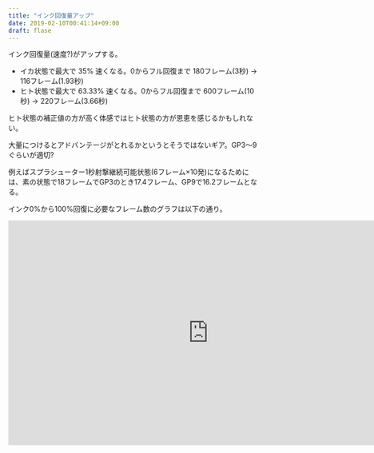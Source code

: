 ```yaml
---
title: "インク回復量アップ"
date: 2019-02-10T00:41:14+09:00
draft: flase
---
```


インク回復量(速度?)がアップする。

* イカ状態で最大で 35% 速くなる。0からフル回復まで 180フレーム(3秒) → 116フレーム(1.93秒)
* ヒト状態で最大で 63.33% 速くなる。0からフル回復まで 600フレーム(10秒) → 220フレーム(3.66秒)

ヒト状態の補正値の方が高く体感ではヒト状態の方が恩恵を感じるかもしれない。

大量につけるとアドバンテージがとれるかというとそうではないギア。GP3〜9ぐらいが適切?

例えばスプラシューター1秒射撃継続可能状態(6フレーム×10発)になるためには、素の状態で18フレームでGP3のとき17.4フレーム、GP9で16.2フレームとなる。

インク0%から100%回復に必要なフレーム数のグラフは以下の通り。

<iframe width="800" height="450" src="https://datastudio.google.com/embed/reporting/14V2ptJLY-QAE-PObM2r7bVPh0OkdzAU2/page/oSpl" frameborder="0" style="border:0" allowfullscreen></iframe>
